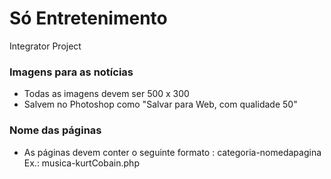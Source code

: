 # Só Entretenimento
Integrator Project

### Imagens para as notícias
* Todas as imagens devem ser 500 x 300
* Salvem no Photoshop como "Salvar para Web, com qualidade 50"

### Nome das páginas
* As páginas devem conter o seguinte formato : categoria-nomedapagina
	Ex.: musica-kurtCobain.php
